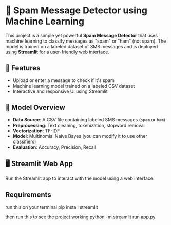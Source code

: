 # 📧 Spam Message Detector using Machine Learning

This project is a simple yet powerful **Spam Message Detector** that uses machine learning to classify messages as "spam" or "ham" (not spam). The model is trained on a labeled dataset of SMS messages and is deployed using **Streamlit** for a user-friendly web interface.

## 🚀 Features

- Upload or enter a message to check if it's spam
- Machine learning model trained on a labeled CSV dataset
- Interactive and responsive UI using Streamlit

## 🧠 Model Overview

- **Data Source**: A CSV file containing labeled SMS messages (`spam` or `ham`)
- **Preprocessing**: Text cleaning, tokenization, stopword removal
- **Vectorization**: TF-IDF
- **Model**: Multinomial Naive Bayes (you can modify it to use other classifiers)
- **Evaluation**: Accuracy, Precision, Recall

## 🖥️ Streamlit Web App

Run the Streamlit app to interact with the model using a web interface.

## Requirements

run this on your terminal
pip install streamlit

then run this to see the project working
python -m streamlit run app.py

